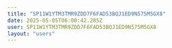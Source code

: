 ```yaml
---
title: "SP11W1YTM3TMR9ZDD7F6FAD53BQJ1ED9N575M5GX8"
date: 2025-05-05T06:00:42.285Z
user: SP11W1YTM3TMR9ZDD7F6FAD53BQJ1ED9N575M5GX8
layout: "users"
---
```

    
